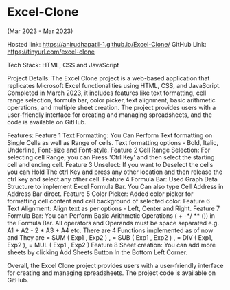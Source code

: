 # Excel-Clone
(Mar 2023 - Mar 2023)

Hosted link: https://anirudhapatil-1.github.io/Excel-Clone/
GitHub Link: https://tinyurl.com/excel-clone

Tech Stack: HTML, CSS and JavaScript

Project Details: 
 The Excel Clone project is a web-based application that replicates Microsoft Excel functionalities using HTML, CSS, and JavaScript. Completed in March 2023, it includes features like text formatting, cell range selection, formula bar, color picker, text alignment, basic arithmetic operations, and multiple sheet creation. The project provides users with a user-friendly interface for creating and managing spreadsheets, and the code is available on GitHub.

Features: 
Feature 1 Text Formatting: 
You Can Perform Text formatting on Single Cells as well as Range of cells. Text formatting options - Bold, Italic, Underline, Font-size and Font-style.
Feature 2 Cell Range Selection:
For selecting cell Range, you can Press 'Ctrl Key' and then select the starting cell and ending cell.
Feature 3 Unselect: 
If you want to Deselect the cells you can Hold The ctrl Key and press any other location and then release the ctrl key and select any other cell.
Feature 4 Formula Bar: 
Used Graph Data Structure to implement Excel Formula Bar. You Can also type Cell Address in Address Bar direct.
Feature 5 Color Picker: 
Added color picker for formatting cell content and cell background of selected color.
Feature 6 Text Alignment: 
Align text as per options - Left, Center and Right.
Feature 7 Formula Bar: 
You can Perform Basic Arithmetic Operations ( + -*/ ** ()) in the Formula Bar. 
All operators and Operands must be space separated e.g. A1 + A2 - 2 * A3 + A4 etc.
There are 4 Functions implemented as of now and They are
= SUM ( Exp1 , Exp2 ) ,
= SUB ( Exp1 , Exp2 ) ,
= DIV ( Exp1, Exp2 ),
= MUL ( Exp1 , Exp2 ) 
Feature 8 Sheet creation: You can add more sheets by clicking Add Sheets Button In the Bottom Left Corner.

Overall, the Excel Clone project provides users with a user-friendly interface for creating and managing spreadsheets. The project code is available on GitHub.

